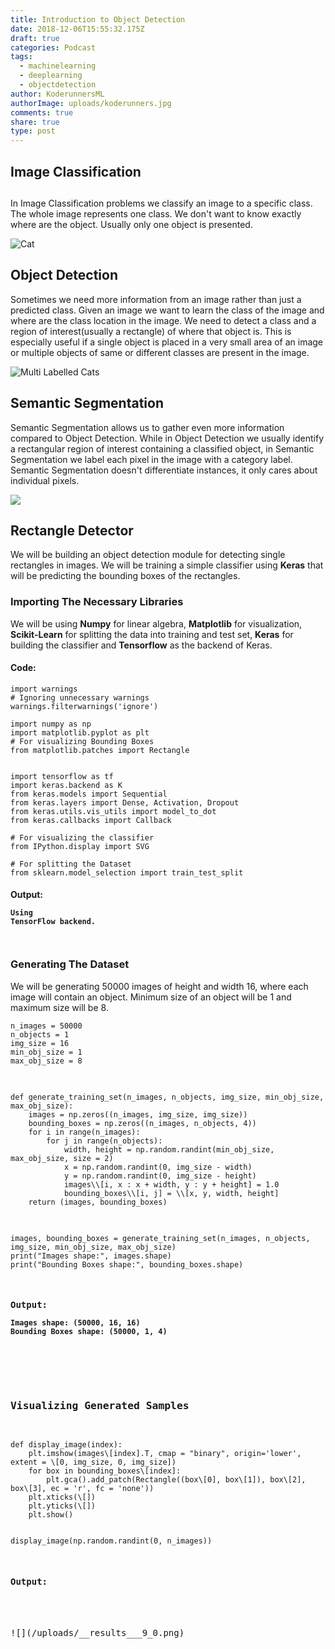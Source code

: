 ```yaml
---
title: Introduction to Object Detection
date: 2018-12-06T15:55:32.175Z
draft: true
categories: Podcast
tags:
  - machinelearning
  - deeplearning
  - objectdetection
author: KoderunnersML
authorImage: uploads/koderunners.jpg
comments: true
share: true
type: post
---
```

## Image Classification

## 

In Image Classification problems we classify an image to a specific class. The whole image represents one class. We don't want to know exactly where are the object. Usually only one object is presented.

![Cat](/uploads/cat.3.jpg)

## Object Detection

Sometimes we need more information from an image rather than just a predicted class. Given an image we want to learn the class of the image and where are the class location in the image. We need to detect a class and a region of interest(usually a rectangle) of where that object is. This is especially useful if a single object is placed in a very small area of an image or multiple objects of same or different classes are present in the image.

![Multi Labelled Cats](/uploads/multi-labelled-cats.jpeg)

## Semantic Segmentation

Semantic Segmentation allows us to gather even more information compared to Object Detection. While in Object Detection we usually identify a rectangular region of interest containing a classified object, in Semantic Segmentation we label each pixel in the image with a category label. Semantic Segmentation doesn't differentiate instances, it only cares about individual pixels.

![](/uploads/semanticsegmentation.png)

## Rectangle Detector

We will be building an object detection module for detecting single rectangles in images. We will be training a simple classifier using **Keras** that will be predicting the bounding boxes of the rectangles.

### Importing The Necessary Libraries

We will be using **Numpy** for linear algebra, **Matplotlib** for visualization, **Scikit-Learn** for splitting the data into training and test set, **Keras** for building the classifier and **Tensorflow** as the backend of Keras.

#### Code:

<pre><code>import warnings
# Ignoring unnecessary warnings
warnings.filterwarnings('ignore')

import numpy as np
import matplotlib.pyplot as plt
# For visualizing Bounding Boxes
from matplotlib.patches import Rectangle


import tensorflow as tf
import keras.backend as K
from keras.models import Sequential
from keras.layers import Dense, Activation, Dropout
from keras.utils.vis_utils import model_to_dot
from keras.callbacks import Callback

# For visualizing the classifier
from IPython.display import SVG

# For splitting the Dataset
from sklearn.model_selection import train_test_split
</code></pre>

#### Output: <pre><code>Using TensorFlow backend.</code><pre>

### Generating The Dataset

We will be generating 50000 images of height and width 16, where each image will contain an object. Minimum size of an object will be 1 and maximum size will be 8.

<pre><code>n_images = 50000
n_objects = 1
img_size = 16
min_obj_size = 1
max_obj_size = 8</code><pre>

<pre><code>def generate_training_set(n_images, n_objects, img_size, min_obj_size, max_obj_size):
    images = np.zeros((n_images, img_size, img_size))
    bounding_boxes = np.zeros((n_images, n_objects, 4))
    for i in range(n_images):
        for j in range(n_objects):
            width, height = np.random.randint(min_obj_size, max_obj_size, size = 2)
            x = np.random.randint(0, img_size - width)
            y = np.random.randint(0, img_size - height)
            images\\[i, x : x + width, y : y + height] = 1.0
            bounding_boxes\\[i, j] = \\[x, y, width, height]
    return (images, bounding_boxes)</code><pre>

<pre><code>images, bounding_boxes = generate_training_set(n_images, n_objects, img_size, min_obj_size, max_obj_size)
print("Images shape:", images.shape)
print("Bounding Boxes shape:", bounding_boxes.shape)</code><pre>

<h4>Output: <pre><code>Images shape: (50000, 16, 16)
Bounding Boxes shape: (50000, 1, 4)</code><pre></h4>

<h3>Visualizing Generated Samples</h3>
<pre><code>def display_image(index):
    plt.imshow(images\[index].T, cmap = "binary", origin='lower', extent = \[0, img_size, 0, img_size])
    for box in bounding_boxes\[index]:
        plt.gca().add_patch(Rectangle((box\[0], box\[1]), box\[2], box\[3], ec = 'r', fc = 'none'))
    plt.xticks(\[])
    plt.yticks(\[])
    plt.show()
</code><pre>
<pre><code>display_image(np.random.randint(0, n_images))</code><pre>

<h4>Output:</h4>


![](/uploads/__results___9_0.png)
